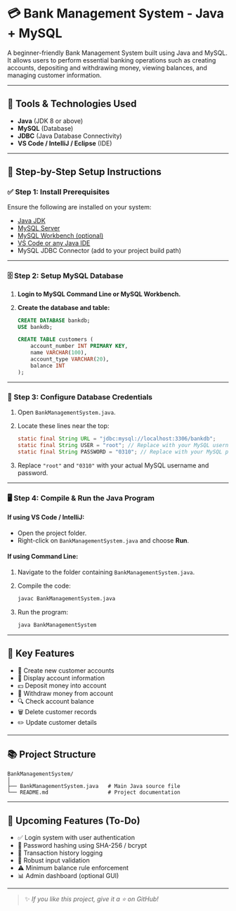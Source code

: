 
# 💳 Bank Management System - Java + MySQL

A beginner-friendly Bank Management System built using Java and MySQL. It allows users to perform essential banking operations such as creating accounts, depositing and withdrawing money, viewing balances, and managing customer information.

---

## 🧰 Tools & Technologies Used

- **Java** (JDK 8 or above)
- **MySQL** (Database)
- **JDBC** (Java Database Connectivity)
- **VS Code / IntelliJ / Eclipse** (IDE)

---

## 🔧 Step-by-Step Setup Instructions

### ✅ Step 1: Install Prerequisites

Ensure the following are installed on your system:

- [Java JDK](https://www.oracle.com/java/technologies/javase-downloads.html)
- [MySQL Server](https://dev.mysql.com/downloads/mysql/)
- [MySQL Workbench (optional)](https://dev.mysql.com/downloads/workbench/)
- [VS Code or any Java IDE](https://code.visualstudio.com/)
- MySQL JDBC Connector (add to your project build path)

---

### 🗄️ Step 2: Setup MySQL Database

1. **Login to MySQL Command Line or MySQL Workbench.**
2. **Create the database and table:**

   ```sql
   CREATE DATABASE bankdb;
   USE bankdb;

   CREATE TABLE customers (
       account_number INT PRIMARY KEY,
       name VARCHAR(100),
       account_type VARCHAR(20),
       balance INT
   );
   ```

---

### 🧾 Step 3: Configure Database Credentials

1. Open `BankManagementSystem.java`.
2. Locate these lines near the top:

   ```java
   static final String URL = "jdbc:mysql://localhost:3306/bankdb";
   static final String USER = "root"; // Replace with your MySQL username
   static final String PASSWORD = "0310"; // Replace with your MySQL password
   ```

3. Replace `"root"` and `"0310"` with your actual MySQL username and password.

---

### 🖥️ Step 4: Compile & Run the Java Program

#### If using VS Code / IntelliJ:

- Open the project folder.
- Right-click on `BankManagementSystem.java` and choose **Run**.

#### If using Command Line:

1. Navigate to the folder containing `BankManagementSystem.java`.
2. Compile the code:

   ```bash
   javac BankManagementSystem.java
   ```

3. Run the program:

   ```bash
   java BankManagementSystem
   ```

---

## 🎯 Key Features

- 👤 Create new customer accounts
- 📄 Display account information
- 💵 Deposit money into account
- 💸 Withdraw money from account
- 🔍 Check account balance
- 🗑️ Delete customer records
- ✏️ Update customer details

---

## 📚 Project Structure

```
BankManagementSystem/
│
├── BankManagementSystem.java   # Main Java source file
└── README.md                   # Project documentation
```

---

## 🔐 Upcoming Features (To-Do)

- ✅ Login system with user authentication
- 🔑 Password hashing using SHA-256 / bcrypt
- 🧾 Transaction history logging
- 🧠 Robust input validation
- ⚠️ Minimum balance rule enforcement
- 📊 Admin dashboard (optional GUI)

---

> ✨ *If you like this project, give it a ⭐ on GitHub!*
